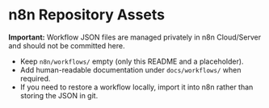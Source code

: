# n8n Repository Assets

**Important:** Workflow JSON files are managed privately in n8n Cloud/Server and should not be committed here.

- Keep `n8n/workflows/` empty (only this README and a placeholder).
- Add human-readable documentation under `docs/workflows/` when required.
- If you need to restore a workflow locally, import it into n8n rather than storing the JSON in git.
